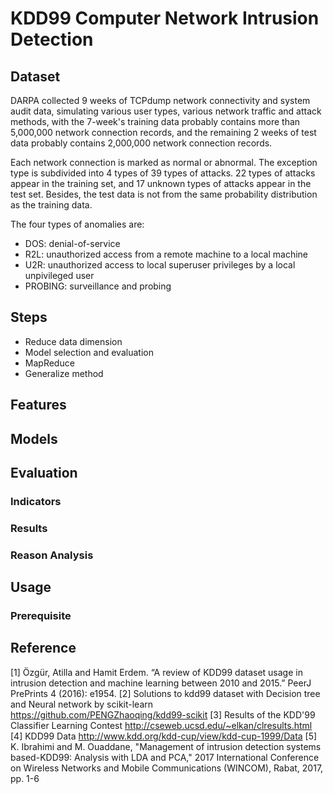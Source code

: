 # KDD99 Computer Network Intrusion Detection

## Dataset
DARPA collected 9 weeks of TCPdump network connectivity and system audit data, simulating various user types, various network traffic and attack methods, with the 7-week's training data probably contains more than 5,000,000 network connection records, and the remaining 2 weeks of test data probably contains 2,000,000 network connection records.

Each network connection is marked as normal or abnormal. The exception type is subdivided into 4 types of 39 types of attacks. 22 types of attacks appear in the training set, and 17 unknown types of attacks appear in the test set. Besides, the test data is not from the same probability distribution as the training data.

The four types of anomalies are:
- DOS: denial-of-service
- R2L: unauthorized access from a remote machine to a local machine
- U2R: unauthorized access to local superuser privileges by a local unpivileged user
- PROBING: surveillance and probing

## Steps
- Reduce data dimension
- Model selection and evaluation
- MapReduce
- Generalize method

## Features

## Models

## Evaluation
### Indicators

### Results

### Reason Analysis

## Usage
### Prerequisite

## Reference
[1] Özgür, Atilla and Hamit Erdem. “A review of KDD99 dataset usage in intrusion detection and machine learning between 2010 and 2015.” PeerJ PrePrints 4 (2016): e1954.
[2] Solutions to kdd99 dataset with Decision tree and Neural network by scikit-learn https://github.com/PENGZhaoqing/kdd99-scikit
[3] Results of the KDD'99 Classifier Learning Contest http://cseweb.ucsd.edu/~elkan/clresults.html
[4] KDD99 Data http://www.kdd.org/kdd-cup/view/kdd-cup-1999/Data
[5] K. Ibrahimi and M. Ouaddane, "Management of intrusion detection systems based-KDD99: Analysis with LDA and PCA," 2017 International Conference on Wireless Networks and Mobile Communications (WINCOM), Rabat, 2017, pp. 1-6

